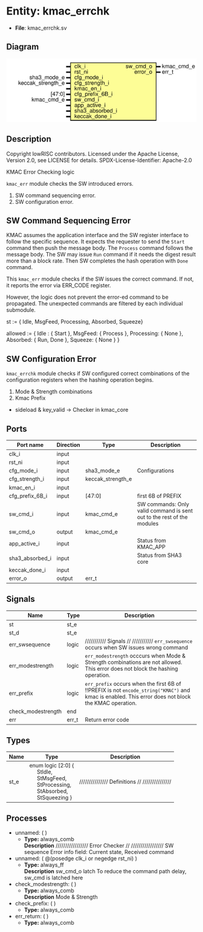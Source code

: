# Entity: kmac_errchk

- **File**: kmac_errchk.sv
## Diagram

![Diagram](kmac_errchk.svg "Diagram")
## Description

 Copyright lowRISC contributors.
 Licensed under the Apache License, Version 2.0, see LICENSE for details.
 SPDX-License-Identifier: Apache-2.0

 KMAC Error Checking logic

 `kmac_err` module checks the SW introduced errors.
  1. SW command sequencing error.
  2. SW configuration error.

 ## SW Command Sequencing Error

 KMAC assumes the application interface and the SW register interface to
 follow the specific sequence. It expects the requester to send the `Start`
 command then push the message body. The `Process` command follows the message
 body. The SW may issue `Run` command if it needs the digest result more than
 a block rate. Then SW completes the hash operation with `Done` command.

 This `kmac_err` module checks if the SW issues the correct command. If not,
 it reports the error via ERR_CODE register.

 However, the logic does not prevent the error-ed command to be propagated.
 The unexpected commands are filtered by each individual submodule.

 st := { Idle, MsgFeed, Processing, Absorbed, Squeeze}

 allowed := {
   Idle :      { Start     },
   MsgFeed:    { Process   },
   Processing: { None      },
   Absorbed:   { Run, Done },
   Squeeze:    { None      }
 }

 ## SW Configuration Error

 `kmac_errchk` module checks if SW configured correct combinations of the
 configuration registers when the hashing operation begins.

 1. Mode & Strength combinations
 2. Kmac Prefix
 * sideload & key_valid -> Checker in kmac_core

## Ports

| Port name       | Direction | Type              | Description                                                             |
| --------------- | --------- | ----------------- | ----------------------------------------------------------------------- |
| clk_i           | input     |                   |                                                                         |
| rst_ni          | input     |                   |                                                                         |
| cfg_mode_i      | input     | sha3_mode_e       |  Configurations                                                         |
| cfg_strength_i  | input     | keccak_strength_e |                                                                         |
| kmac_en_i       | input     |                   |                                                                         |
| cfg_prefix_6B_i | input     | [47:0]            | first 6B of PREFIX                                                      |
| sw_cmd_i        | input     | kmac_cmd_e        |  SW commands: Only valid command is sent out to the rest of the modules |
| sw_cmd_o        | output    | kmac_cmd_e        |                                                                         |
| app_active_i    | input     |                   |  Status from KMAC_APP                                                   |
| sha3_absorbed_i | input     |                   |  Status from SHA3 core                                                  |
| keccak_done_i   | input     |                   |                                                                         |
| error_o         | output    | err_t             |                                                                         |
## Signals

| Name               | Type  | Description                                                                                                                                             |
| ------------------ | ----- | ------------------------------------------------------------------------------------------------------------------------------------------------------- |
| st                 | st_e  |                                                                                                                                                         |
| st_d               | st_e  |                                                                                                                                                         |
| err_swsequence     | logic | ///////////  Signals // ///////////  `err_swsequence` occurs when SW issues wrong command                                                               |
| err_modestrength   | logic |  `err_modestrength` occcurs when Mode & Strength combinations are not  allowed. This error does not block the hashing operation.                        |
| err_prefix         | logic |  `err_prefix` occurs when the first 6B of !!PREFIX is not  `encode_string("KMAC")` and kmac is enabled. This error does not block the  KMAC operation.  |
| check_modestrength | end   |                                                                                                                                                         |
| err                | err_t |  Return error code                                                                                                                                      |
## Types

| Name | Type                                                                                                                                                                                                                                                                                    | Description                                      |
| ---- | --------------------------------------------------------------------------------------------------------------------------------------------------------------------------------------------------------------------------------------------------------------------------------------- | ------------------------------------------------ |
| st_e | enum logic [2:0] {<br><span style="padding-left:20px">     StIdle,<br><span style="padding-left:20px">     StMsgFeed,<br><span style="padding-left:20px">     StProcessing,<br><span style="padding-left:20px">     StAbsorbed,<br><span style="padding-left:20px">     StSqueezing   } | ///////////////  Definitions // ///////////////  |
## Processes
- unnamed: (  )
  - **Type:** always_comb
</br>**Description**
/////////////////  Error Checker // /////////////////  SW sequence Error  info field: Current state, Received command 
- unnamed: ( @(posedge clk_i or negedge rst_ni) )
  - **Type:** always_ff
</br>**Description**
 sw_cmd_o latch  To reduce the command path delay, sw_cmd is latched here 
- check_modestrength: (  )
  - **Type:** always_comb
</br>**Description**
 Mode & Strength 
- check_prefix: (  )
  - **Type:** always_comb
- err_return: (  )
  - **Type:** always_comb
